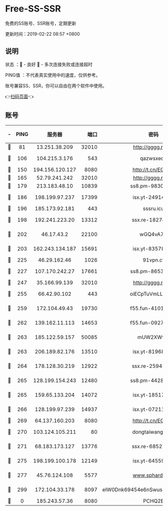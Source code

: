 # Free-SS-SSR

免费的SS账号、SSR账号，定期更新

更新时间：2019-02-22 08:57 +0800

## 说明

状态     ：🙂 - 良好 🙁 - 多次连接失败或连接超时

PING值   ：不代表真实使用中的速度，仅供参考。

账号兼容SS、SSR，你可以自由在两个软件中使用。

👉[扫码页面](https://liesauer.github.io/free-ss-ssr.github.io/)👈

## 账号

|-|PING|服务器|端口|密码|加密方式|区域|
|:----:|:----:|:-----:|-----:|:----:|:----:|:----:|
|🙂|81|13.251.38.209|32010|http://gggg.rocks|chacha20|SG|
|🙂|106|104.215.3.176|543|qazwsxedc|aes-256-gcm|JP|
|🙂|150|194.156.120.127|8080|http://t.cn/EGJIyrl|rc4-md5|RU|
|🙂|165|52.79.241.242|32010|http://gggg.rocks|chacha20|KR|
|🙂|179|213.183.48.10|10839|ss8.pm-98303059|rc4-md5|RU|
|🙂|186|198.199.97.237|17399|isx.yt-24914011|aes-256-cfb|US|
|🙂|196|185.173.92.181|443|sssru.icu|rc4-md5|RU|
|🙂|198|192.241.223.20|13312|ssx.re-18274414|aes-256-cfb|US|
|🙂|202|46.17.43.2|22100|wGQ4vA7D|aes-256-gcm|RU|
|🙂|203|162.243.134.187|15691|isx.yt-83578322|aes-256-cfb|US|
|🙂|225|46.29.162.46|1026|91vpn.cf|rc4-md5|RU|
|🙂|227|107.170.242.27|17661|ss8.pm-86538051|aes-256-cfb|US|
|🙂|247|35.166.99.139|32010|http://gggg.rocks|chacha20|US|
|🙂|255|66.42.90.102|443|oiECpTuVmLLxk4Ts|aes-256-cfb|US|
|🙂|259|172.104.49.43|19730|f55.fun-41013313|aes-256-cfb|SG|
|🙂|262|139.162.11.113|14653|f55.fun-09274804|aes-256-cfb|SG|
|🙂|263|185.122.59.157|50085|mUW2XWw8|aes-256-cfb|GB|
|🙂|263|206.189.82.176|13510|isx.yt-81968687|aes-256-cfb|SG|
|🙂|264|178.128.30.219|12922|ssx.re-25945990|aes-256-cfb|SG|
|🙂|265|128.199.154.243|12480|ss8.pm-44282057|aes-256-cfb|SG|
|🙂|265|159.65.133.204|14072|isx.yt-18517814|aes-256-cfb|SG|
|🙂|266|128.199.97.239|14937|isx.yt-07211960|aes-256-cfb|SG|
|🙂|269|64.137.160.203|8080|http://t.cn/EGJIyrl|rc4-md5|CA|
|🙂|270|103.124.105.211|80|dongtaiwang.com|aes-256-cfb|US|
|🙂|271|68.183.173.127|13776|ssx.re-68527006|aes-256-cfb|US|
|🙂|275|198.199.100.178|12149|isx.yt-64559201|aes-256-cfb|US|
|🙂|277|45.76.124.108|5577|www.sphard.com|aes-256-cfb|AU|
|🙂|299|172.104.33.178|8097|eIW0Dnk69454e6nSwuspv9DmS201tQ0D|aes-256-cfb|SG|
|🙁|0|185.243.57.36|8080|PCHQ2E|rc4-md5|US|
